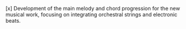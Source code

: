 [x] Development of the main melody and chord progression for the new musical work, focusing on integrating orchestral strings and electronic beats.